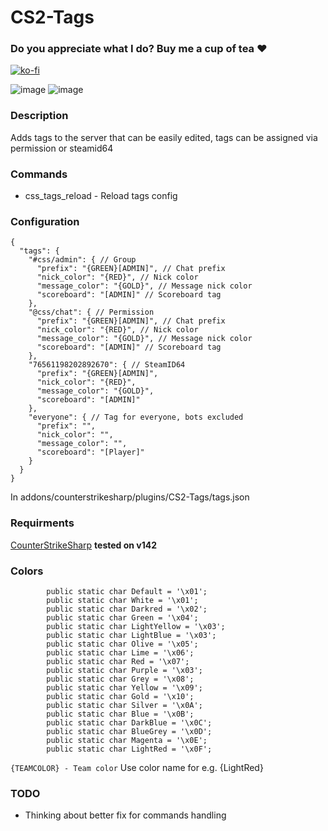 # CS2-Tags

### Do you appreciate what I do? Buy me a cup of tea ❤️
[![ko-fi](https://ko-fi.com/img/githubbutton_sm.svg)](https://ko-fi.com/Y8Y4THKXG)

![image](https://github.com/daffyyyy/CS2-Tags/assets/41084667/25dd3f2b-0604-41a2-b2bd-9be230db71e1)
![image](https://github.com/daffyyyy/CS2-Tags/assets/41084667/663a0de1-b875-48fc-bda5-56add5a4833b)

### Description
Adds tags to the server that can be easily edited, tags can be assigned via permission or steamid64

### Commands
- css_tags_reload - Reload tags config

### Configuration
```
{
  "tags": {
    "#css/admin": { // Group 
      "prefix": "{GREEN}[ADMIN]", // Chat prefix
      "nick_color": "{RED}", // Nick color
      "message_color": "{GOLD}", // Message nick color
      "scoreboard": "[ADMIN]" // Scoreboard tag
    },
    "@css/chat": { // Permission 
      "prefix": "{GREEN}[ADMIN]", // Chat prefix
      "nick_color": "{RED}", // Nick color
      "message_color": "{GOLD}", // Message nick color
      "scoreboard": "[ADMIN]" // Scoreboard tag
    },
    "76561198202892670": { // SteamID64
      "prefix": "{GREEN}[ADMIN]",
      "nick_color": "{RED}",
      "message_color": "{GOLD}",
      "scoreboard": "[ADMIN]"
    },
    "everyone": { // Tag for everyone, bots excluded
      "prefix": "",
      "nick_color": "",
      "message_color": "",
      "scoreboard": "[Player]"
    }
  }
}
```
In addons/counterstrikesharp/plugins/CS2-Tags/tags.json

### Requirments
[CounterStrikeSharp](https://github.com/roflmuffin/CounterStrikeSharp/) **tested on v142**

### Colors
```
        public static char Default = '\x01';
        public static char White = '\x01';
        public static char Darkred = '\x02';
        public static char Green = '\x04';
        public static char LightYellow = '\x03';
        public static char LightBlue = '\x03';
        public static char Olive = '\x05';
        public static char Lime = '\x06';
        public static char Red = '\x07';
        public static char Purple = '\x03';
        public static char Grey = '\x08';
        public static char Yellow = '\x09';
        public static char Gold = '\x10';
        public static char Silver = '\x0A';
        public static char Blue = '\x0B';
        public static char DarkBlue = '\x0C';
        public static char BlueGrey = '\x0D';
        public static char Magenta = '\x0E';
        public static char LightRed = '\x0F';
```

```{TEAMCOLOR} - Team color```
Use color name for e.g. {LightRed}

### TODO
- Thinking about better fix for commands handling
